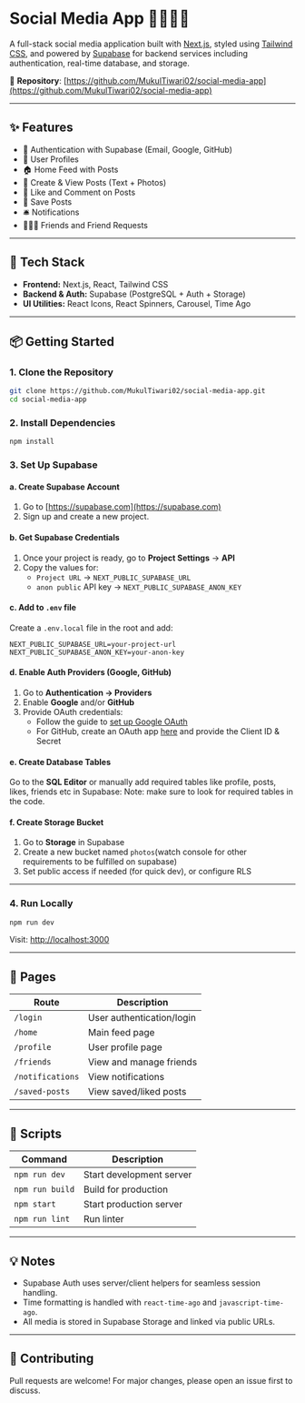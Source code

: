 # Social Media App 🧑‍🧻‍🧱📸

A full-stack social media application built with [Next.js](https://nextjs.org/), styled using [Tailwind CSS](https://tailwindcss.com/), and powered by [Supabase](https://supabase.com/) for backend services including authentication, real-time database, and storage.

🔗 **Repository**: [https://github.com/MukulTiwari02/social-media-app](https://github.com/MukulTiwari02/social-media-app)

---

## ✨ Features

- 🔐 Authentication with Supabase (Email, Google, GitHub)
- 👤 User Profiles
- 🏠 Home Feed with Posts
- 📝 Create & View Posts (Text + Photos)
- 💬 Like and Comment on Posts
- 💾 Save Posts
- 🛎️ Notifications
- 🧑‍🤝🧑 Friends and Friend Requests

---

## 💪 Tech Stack

- **Frontend:** Next.js, React, Tailwind CSS
- **Backend & Auth:** Supabase (PostgreSQL + Auth + Storage)
- **UI Utilities:** React Icons, React Spinners, Carousel, Time Ago

---

## 📦 Getting Started

### 1. Clone the Repository

```bash
git clone https://github.com/MukulTiwari02/social-media-app.git
cd social-media-app
```

### 2. Install Dependencies

```bash
npm install
```

### 3. Set Up Supabase

#### a. Create Supabase Account

1. Go to [https://supabase.com](https://supabase.com)
2. Sign up and create a new project.

#### b. Get Supabase Credentials

1. Once your project is ready, go to **Project Settings** → **API**
2. Copy the values for:
   - `Project URL` → `NEXT_PUBLIC_SUPABASE_URL`
   - `anon public` API key → `NEXT_PUBLIC_SUPABASE_ANON_KEY`

#### c. Add to `.env` file

Create a `.env.local` file in the root and add:

```env
NEXT_PUBLIC_SUPABASE_URL=your-project-url
NEXT_PUBLIC_SUPABASE_ANON_KEY=your-anon-key
```

#### d. Enable Auth Providers (Google, GitHub)

1. Go to **Authentication → Providers**
2. Enable **Google** and/or **GitHub**
3. Provide OAuth credentials:
   - Follow the guide to [set up Google OAuth](https://supabase.com/docs/guides/auth/auth-google)
   - For GitHub, create an OAuth app [here](https://github.com/settings/developers) and provide the Client ID & Secret

#### e. Create Database Tables

Go to the **SQL Editor** or manually add required tables like profile, posts, likes, friends etc in Supabase:
Note: make sure to look for required tables in the code.

#### f. Create Storage Bucket

1. Go to **Storage** in Supabase
2. Create a new bucket named `photos`(watch console for other requirements to be fulfilled on supabase)
3. Set public access if needed (for quick dev), or configure RLS

---

### 4. Run Locally

```bash
npm run dev
```

Visit: [http://localhost:3000](http://localhost:3000)

---

## 📂 Pages

| Route            | Description                  |
|------------------|------------------------------|
| `/login`         | User authentication/login    |
| `/home`          | Main feed page               |
| `/profile`       | User profile page            |
| `/friends`       | View and manage friends      |
| `/notifications` | View notifications           |
| `/saved-posts`   | View saved/liked posts       |

---

## 🔮 Scripts

| Command         | Description                 |
|------------------|-----------------------------|
| `npm run dev`    | Start development server     |
| `npm run build`  | Build for production         |
| `npm start`      | Start production server      |
| `npm run lint`   | Run linter                   |

---

## 💡 Notes

- Supabase Auth uses server/client helpers for seamless session handling.
- Time formatting is handled with `react-time-ago` and `javascript-time-ago`.
- All media is stored in Supabase Storage and linked via public URLs.

---

## 🤝 Contributing

Pull requests are welcome! For major changes, please open an issue first to discuss.


